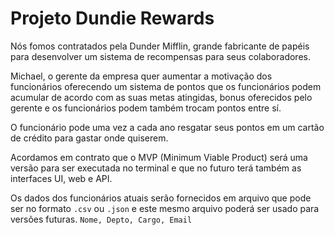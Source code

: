 # Projeto Dundie Rewards

Nós fomos contratados pela Dunder Mifflin, grande fabricante de papéis para desenvolver um sistema de recompensas para 
seus colaboradores.

Michael, o gerente da empresa quer aumentar a motivação dos funcionários oferecendo um sistema de pontos que os 
funcionários podem acumular de acordo com as suas metas atingidas, bonus oferecidos pelo gerente e os funcionários 
podem também trocam pontos entre sí.

O funcionário pode uma vez a cada ano resgatar seus pontos em um cartão de crédito para gastar onde quiserem.

Acordamos em contrato que o MVP (Minimum Viable Product) será uma versão para ser executada no terminal e que no futuro 
terá também as interfaces UI, web e API.

Os dados dos funcionários atuais serão fornecidos em arquivo que pode ser no formato `.csv` ou `.json` e este mesmo 
arquivo poderá ser usado para versões futuras. `Nome, Depto, Cargo, Email` 
